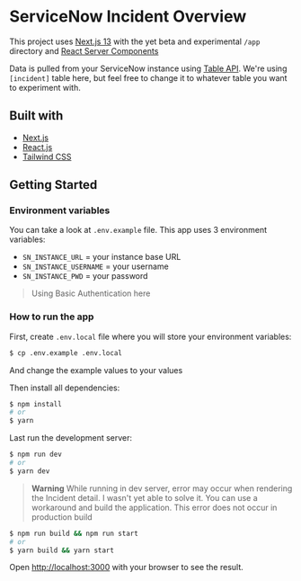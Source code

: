 # ServiceNow Incident Overview

This project uses [Next.js 13](https://nextjs.org/) with the yet beta and experimental `/app` directory and [React Server Components](https://nextjs.org/docs/advanced-features/react-18/server-components)

Data is pulled from your ServiceNow instance using [Table API](https://developer.servicenow.com/dev.do#!/reference/api/tokyo/rest/c_TableAPI). We're using `[incident]` table here, but feel free to change it to whatever table you want to experiment with.

## Built with

- [Next.js](https://nextjs.org/)
- [React.js](https://reactjs.org/)
- [Tailwind CSS](https://tailwindcss.com/)

## Getting Started

### Environment variables

You can take a look at `.env.example` file. This app uses 3 environment variables:

- `SN_INSTANCE_URL` = your instance base URL
- `SN_INSTANCE_USERNAME` = your username
- `SN_INSTANCE_PWD` = your password

> Using Basic Authentication here

### How to run the app

First, create `.env.local` file where you will store your environment variables:

```bash
$ cp .env.example .env.local
```

And change the example values to your values

Then install all dependencies:

```bash
$ npm install
# or
$ yarn
```

Last run the development server:

```bash
$ npm run dev
# or
$ yarn dev
```

> **Warning**
> While running in dev server, error may occur when rendering the Incident detail. I wasn't yet able to solve it. You can use a workaround and build the application. This error does not occur in production build

```bash
$ npm run build && npm run start
# or
$ yarn build && yarn start
```

Open [http://localhost:3000](http://localhost:3000) with your browser to see the result.

